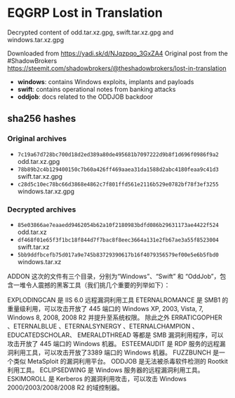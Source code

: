 # EQGRP Lost in Translation
Decrypted content of odd.tar.xz.gpg, swift.tar.xz.gpg and windows.tar.xz.gpg

Downloaded from https://yadi.sk/d/NJqzpqo_3GxZA4
Original post from the #ShadowBrokers https://steemit.com/shadowbrokers/@theshadowbrokers/lost-in-translation

- **windows**: contains Windows exploits, implants and payloads
- **swift**: contains operational notes from banking attacks
- **oddjob**: docs related to the ODDJOB backdoor 

## sha256 hashes
### Original archives
- `7c19a67d728bc700d18d2ed389a80de495681b7097222d9b8f1d696f0986f9a2` odd.tar.xz.gpg
- `78b89b2c4b129400150c7b60a426ff469aaea31da1588d2abc4180feaa9c41d3` swift.tar.xz.gpg
- `c28d5c10ec78bc66d3868e4862c7f801ffd561e2116b529e0782bf78f3ef3255` windows.tar.xz.gpg


### Decrypted archives
- `85e03866ae7eaaedd9462054b62a10f2180983bdfd086b29631173ae4422f524` odd.tar.xz
- `df468f01e65f3f1bc18f844d7f7bac8f8eec3664a131e2fb67ae3a55f8523004` swift.tar.xz
- `5bb9ddfbcefb75d017a9e745b83729390617b16f4079356579ef00e5e6b5fbd0` windows.tar.xz

ADDON
这次的文件有三个目录，分别为“Windows”、“Swift” 和 “OddJob”，包含一堆令人震撼的黑客工具（我们挑几个重要的列举如下）：

EXPLODINGCAN 是 IIS 6.0 远程漏洞利用工具
ETERNALROMANCE 是 SMB1 的重量级利用，可以攻击开放了 445 端口的 Windows XP, 2003, Vista, 7, Windows 8, 2008, 2008 R2 并提升至系统权限。
除此之外 ERRATICGOPHER 、ETERNALBLUE 、ETERNALSYNERGY 、ETERNALCHAMPION 、EDUCATEDSCHOLAR、 EMERALDTHREAD 等都是 SMB 漏洞利用程序，可以攻击开放了 445 端口的 Windows 机器。
ESTEEMAUDIT 是 RDP 服务的远程漏洞利用工具，可以攻击开放了3389 端口的 Windows 机器。
FUZZBUNCH 是一个类似 MetaSploit 的漏洞利用平台。
ODDJOB 是无法被杀毒软件检测的 Rootkit 利用工具。
ECLIPSEDWING 是 Windows 服务器的远程漏洞利用工具。
ESKIMOROLL 是 Kerberos 的漏洞利用攻击，可以攻击 Windows 2000/2003/2008/2008 R2 的域控制器。
